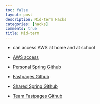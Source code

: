 ```yaml
---
toc: false
layout: post
description: Mid-term Hacks
categories: [hacks]
comments: true
title: Mid-term
---
```


- can access AWS at home and at school

- [AWS access]([https://us-west-1.console.aws.amazon.com/ec2/home?region=us-west-1#Instances:keyName=GrapeSnails;v=3;$case=tags:true%5C,client:false;$regex=tags:false%5C,client:false](https://us-west-1.console.aws.amazon.com/ec2/home?region=us-west-1#Instances:keyName=GrapeSnails;v=3;$case=tags:true%5C,client:false;$regex=tags:false%5C,client:false))
- [Personal Spring Github](https://github.com/tangalice/CSAproject/graphs/contributors)
- [Fastpages Github](https://github.com/tangalice/alicetang/graphs/contributors)
- [Shared Spring Github](https://github.com/sarayu-pr11/Fib-s-Math/graphs/contributors)
- [Team Fastpages Github](https://github.com/sarayu-pr11/teamGrapeSnails/graphs/contributors)

